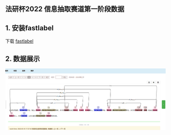 ## 法研杯2022 信息抽取赛道第一阶段数据

## 1. 安装fastlabel 

下载 [fastlabel](http://ssdog.cn/fastlabel/)

## 2. 数据展示
![img.png](img.png)